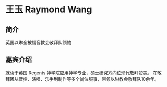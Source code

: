 # 王玉 Raymond Wang

## 简介
英国以琳全被福音教会敬拜队领袖

## 嘉宾介绍
就读于英国 Regents 神学院应用神学专业，硕士研究方向位现代敬拜赞美。
在敬拜团从音控、演唱、乐手到制作等多个岗位服事，带领以琳教会敬拜队10余年。

